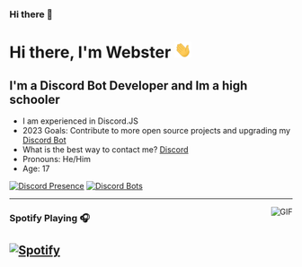 ### Hi there 👋
# Hi there, I'm Webster <img width="30px" src="https://github.com/SatYu26/SatYu26/raw/master/Assets/Hi.gif" />



## I'm a Discord Bot Developer and Im a high schooler
   
-  I am experienced in Discord.JS 
-  2023 Goals: Contribute to more open source projects and upgrading my [Discord Bot](https://top.gg/bot/1089391846054174820)
-  What is the best way to contact me? [Discord](https://discord.com/users/481068576363773972)
-  Pronouns: He/Him
-  Age: 17

[![Discord Presence](https://lanyard.cnrad.dev/api/481068576363773972)](https://discord.com/users/481068576363773972)
[![Discord Bots](https://top.gg/api/widget/1089391846054174820.svg)](https://top.gg/bot/1089391846054174820)

---

<img align="right" alt="GIF" height="170px" src="https://media.giphy.com/media/J5B1Y8QZnzXXbLQIBu/giphy.gif" />

### Spotify Playing 🎧

[![Spotify](https://spotify-github-profile.vercel.app/api/view?uid=rrnb19c80tzw8qib7qexltja7&cover_image=true&theme=novatorem&show_offline=true&background_color=121212&interchange=true&bar_color=53b14f&bar_color_cover=false)](https://spotify-github-profile.vercel.app/api/view?uid=rrnb19c80tzw8qib7qexltja7&redirect=true)
---

